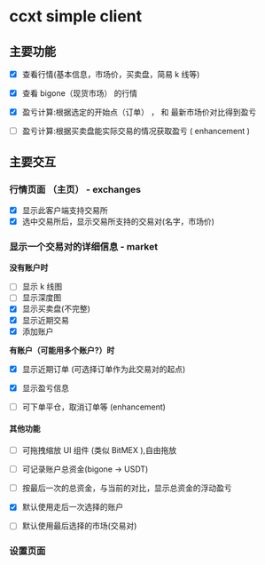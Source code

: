 
# ccxt simple client

## 主要功能

- [x]  查看行情(基本信息，市场价，买卖盘，简易 k 线等)

- [x]  查看 bigone（现货市场） 的行情

- [x] 盈亏计算:根据选定的开始点（订单） ， 和 最新市场价对比得到盈亏
- [ ] 盈亏计算:根据买卖盘能实际交易的情况获取盈亏 ( enhancement )


## 主要交互

### 行情页面 （主页） - exchanges

- [x] 显示此客户端支持交易所
- [x] 选中交易所后，显示交易所支持的交易对(名字，市场价)

### 显示一个交易对的详细信息 - market

**没有账户时**

- [ ] 显示 k 线图
- [ ] 显示深度图
- [x] 显示买卖盘(不完整)
- [x] 显示近期交易
- [x] 添加账户

**有账户（可能用多个账户?）时**

- [x] 显示近期订单 (可选择订单作为此交易对的起点)
- [x] 显示盈亏信息 
- [ ] 可下单平仓，取消订单等 (enhancement)


#### 其他功能


- [ ] 可拖拽缩放 UI 组件 (类似 BitMEX ),自由拖放
- [ ] 可记录账户总资金(bigone -> USDT)
- [ ] 按最后一次的总资金，与当前的对比，显示总资金的浮动盈亏

- [x] 默认使用走后一次选择的账户
- [ ] 默认使用最后选择的市场(交易对)




### 设置页面
